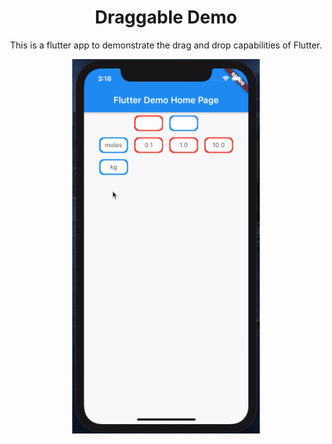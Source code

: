 <center>

# Draggable Demo

This is a flutter app to demonstrate the drag and drop capabilities
of Flutter.

![gif of app](./assets/draggable.gif)

</center>
